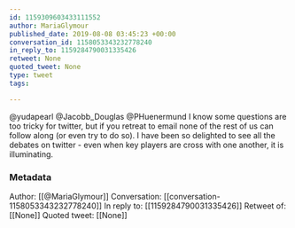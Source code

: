 ```yaml
---
id: 1159309603433111552
author: MariaGlymour
published_date: 2019-08-08 03:45:23 +00:00
conversation_id: 1158053343232778240
in_reply_to: 1159284790031335426
retweet: None
quoted_tweet: None
type: tweet
tags:

---
```


@yudapearl @Jacobb_Douglas @PHuenermund I know some questions are too tricky for twitter, but if you retreat to email none of the rest of us can follow along (or even try to do so). I have been so delighted to see all the debates on twitter - even when key players are cross with one another, it is illuminating.

### Metadata

Author: [[@MariaGlymour]]
Conversation: [[conversation-1158053343232778240]]
In reply to: [[1159284790031335426]]
Retweet of: [[None]]
Quoted tweet: [[None]]
